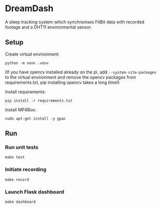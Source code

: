 # DreamDash
A sleep tracking system which synchronises FitBit data with recorded footage and a DHT11 environmental sensor.

## Setup
Create virtual environment:

`python -m venv .venv`

(If you have opencv installed already on the pi, add `--system-site-packages` to the virtual environment and remove the opencv packages from requirements.txt, pip installing opencv takes a long time!)

Install requirements:

`pip install -r requirements.txt`

Install MP4Box:

`sudo apt-get install -y gpac`

## Run
### Run unit tests
`make test`

### Initiate recording
`make record`

### Launch Flask dashboard
`make dashboard`